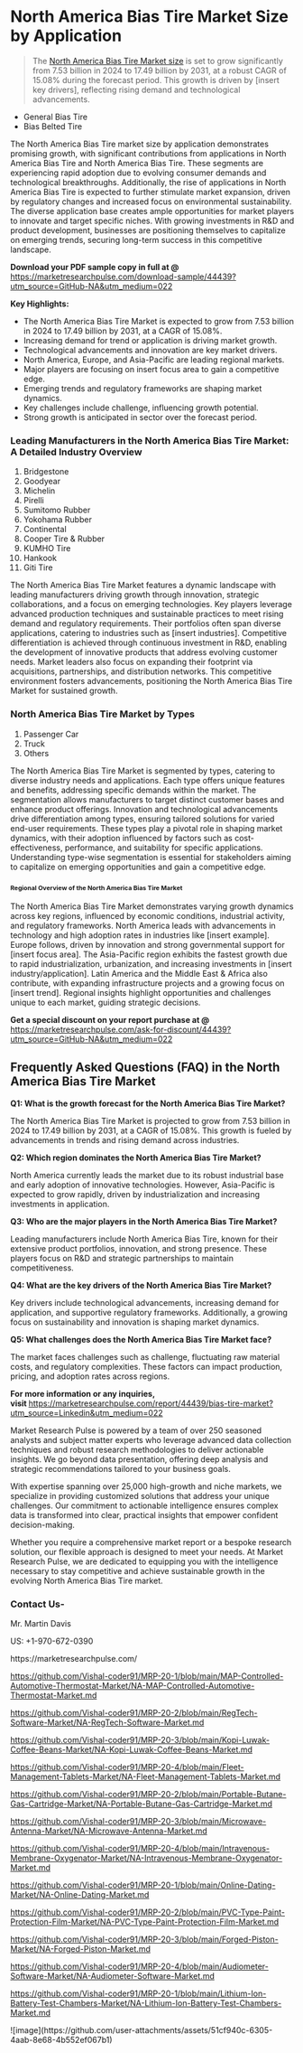 <h1>North America Bias Tire Market&nbsp;Size by Application</h1><blockquote><p>The <a href="https://marketresearchpulse.com/download-sample/44439?utm_source=GitHub-NA&amp;utm_medium=022">North America Bias Tire Market size</a> is set to grow significantly from 7.53 billion in 2024 to 17.49 billion by 2031, at a robust CAGR of 15.08% during the forecast period. This growth is driven by [insert key drivers], reflecting rising demand and technological advancements.</p></blockquote><ul><li> General Bias Tire<li> Bias Belted Tire</li></ul><p>The North America Bias Tire market size by application demonstrates promising growth, with significant contributions from applications in North America Bias Tire and North America Bias Tire. These segments are experiencing rapid adoption due to evolving consumer demands and technological breakthroughs. Additionally, the rise of applications in North America Bias Tire is expected to further stimulate market expansion, driven by regulatory changes and increased focus on environmental sustainability. The diverse application base creates ample opportunities for market players to innovate and target specific niches. With growing investments in R&D and product development, businesses are positioning themselves to capitalize on emerging trends, securing long-term success in this competitive landscape.</p><p><strong>Download your PDF sample copy in full at @ </strong><a href="https://marketresearchpulse.com/download-sample/44439?utm_source=GitHub-NA&amp;utm_medium=022">https://marketresearchpulse.com/download-sample/44439?utm_source=GitHub-NA&amp;utm_medium=022</a></p><p><strong>Key Highlights: </strong></p><ul><li>The North America Bias Tire Market is expected to grow from 7.53 billion in 2024 to 17.49 billion by 2031, at a CAGR of 15.08%.</li><li>Increasing demand for trend or application is driving market growth.</li><li>Technological advancements and innovation are key market drivers.</li><li>North America, Europe, and Asia-Pacific are leading regional markets.</li><li>Major players are focusing on insert focus area to gain a competitive edge.</li><li>Emerging trends and regulatory frameworks are shaping market dynamics.</li><li>Key challenges include challenge, influencing growth potential.</li><li>Strong growth is anticipated in sector over the forecast period.</li></ul><h3>Leading Manufacturers in the North America Bias Tire Market: A Detailed Industry Overview</h3><ol><li> Bridgestone</li><li>Goodyear</li><li>Michelin</li><li>Pirelli</li><li>Sumitomo Rubber</li><li>Yokohama Rubber</li><li>Continental</li><li>Cooper Tire & Rubber</li><li>KUMHO Tire</li><li>Hankook</li><li>Giti Tire</li></ol><div class="flex max-w-full flex-col flex-grow"><div class="min-h-8 text-message flex w-full flex-col items-end gap-2 whitespace-normal break-words [.text-message+&amp;]:mt-5" dir="auto" data-message-author-role="assistant" data-message-id="fd8432e4-4910-450d-b182-61b7bfb0a01f" data-message-model-slug="gpt-4o"><div class="flex w-full flex-col gap-1 empty:hidden first:pt-[3px]"><div class="markdown prose w-full break-words dark:prose-invert light"><p>The North America Bias Tire Market features a dynamic landscape with leading manufacturers driving growth through innovation, strategic collaborations, and a focus on emerging technologies. Key players leverage advanced production techniques and sustainable practices to meet rising demand and regulatory requirements. Their portfolios often span diverse applications, catering to industries such as [insert industries]. Competitive differentiation is achieved through continuous investment in R&amp;D, enabling the development of innovative products that address evolving customer needs. Market leaders also focus on expanding their footprint via acquisitions, partnerships, and distribution networks. This competitive environment fosters advancements, positioning the North America Bias Tire Market for sustained growth.</p></div></div></div></div><h3>North America Bias Tire Market by Types</h3><ol><li> Passenger Car<li> Truck<li> Others</li></ol><div class="flex max-w-full flex-col flex-grow"><div class="min-h-8 text-message flex w-full flex-col items-end gap-2 whitespace-normal break-words [.text-message+&amp;]:mt-5" dir="auto" data-message-author-role="assistant" data-message-id="084470be-0bb7-4664-bddf-5156b4f41249" data-message-model-slug="gpt-4o-mini"><div class="flex w-full flex-col gap-1 empty:hidden first:pt-[3px]"><div class="markdown prose w-full break-words dark:prose-invert light"><p>The North America Bias Tire Market is segmented by types, catering to diverse industry needs and applications. Each type offers unique features and benefits, addressing specific demands within the market. The segmentation allows manufacturers to target distinct customer bases and enhance product offerings. Innovation and technological advancements drive differentiation among types, ensuring tailored solutions for varied end-user requirements. These types play a pivotal role in shaping market dynamics, with their adoption influenced by factors such as cost-effectiveness, performance, and suitability for specific applications. Understanding type-wise segmentation is essential for stakeholders aiming to capitalize on emerging opportunities and gain a competitive edge.</p></div></div></div></div><h3><span style="font-size: 11px;">Regional Overview of the North America Bias Tire Market</span></h3><div class="flex max-w-full flex-col flex-grow"><div class="min-h-8 text-message flex w-full flex-col items-end gap-2 whitespace-normal break-words [.text-message+&amp;]:mt-5" dir="auto" data-message-author-role="assistant" data-message-id="e9038762-ce64-4e30-91c9-9bd413514231" data-message-model-slug="gpt-4o-mini"><div class="flex w-full flex-col gap-1 empty:hidden first:pt-[3px]"><div class="markdown prose w-full break-words dark:prose-invert light"><p>The North America Bias Tire Market demonstrates varying growth dynamics across key regions, influenced by economic conditions, industrial activity, and regulatory frameworks. North America leads with advancements in technology and high adoption rates in industries like [insert example]. Europe follows, driven by innovation and strong governmental support for [insert focus area]. The Asia-Pacific region exhibits the fastest growth due to rapid industrialization, urbanization, and increasing investments in [insert industry/application]. Latin America and the Middle East &amp; Africa also contribute, with expanding infrastructure projects and a growing focus on [insert trend]. Regional insights highlight opportunities and challenges unique to each market, guiding strategic decisions.</p></div></div></div></div><p><strong>Get a special discount on your report purchase at @ </strong><a href="https://marketresearchpulse.com/ask-for-discount/44439?utm_source=GitHub-NA&amp;utm_medium=022">https://marketresearchpulse.com/ask-for-discount/44439?utm_source=GitHub-NA&amp;utm_medium=022</a></p><h2>Frequently Asked Questions (FAQ) in the North America Bias Tire Market</h2><p><strong>Q1: What is the growth forecast for the North America Bias Tire Market?</strong></p><p>The North America Bias Tire Market is projected to grow from 7.53 billion in 2024 to 17.49 billion by 2031, at a CAGR of 15.08%. This growth is fueled by advancements in trends and rising demand across industries.</p><p><strong>Q2: Which region dominates the North America Bias Tire Market?</strong></p><p>North America currently leads the market due to its robust industrial base and early adoption of innovative technologies. However, Asia-Pacific is expected to grow rapidly, driven by industrialization and increasing investments in application.</p><p><strong>Q3: Who are the major players in the North America Bias Tire Market?</strong></p><p>Leading manufacturers include North America Bias Tire, known for their extensive product portfolios, innovation, and strong presence. These players focus on R&amp;D and strategic partnerships to maintain competitiveness.</p><p><strong>Q4: What are the key drivers of the North America Bias Tire Market?</strong></p><p>Key drivers include technological advancements, increasing demand for application, and supportive regulatory frameworks. Additionally, a growing focus on sustainability and innovation is shaping market dynamics.</p><p><strong>Q5: What challenges does the North America Bias Tire Market face?</strong></p><p>The market faces challenges such as challenge, fluctuating raw material costs, and regulatory complexities. These factors can impact production, pricing, and adoption rates across regions.</p><p><strong>For more information or any inquiries, visit&nbsp;</strong><a href="https://marketresearchpulse.com/report/44439/bias-tire-market?utm_source=Linkedin&utm_medium=022">https://marketresearchpulse.com/report/44439/bias-tire-market?utm_source=Linkedin&utm_medium=022</a></p><p>Market Research Pulse is powered by a team of over 250 seasoned analysts and subject matter experts who leverage advanced data collection techniques and robust research methodologies to deliver actionable insights. We go beyond data presentation, offering deep analysis and strategic recommendations tailored to your business goals.</p><p>With expertise spanning over 25,000 high-growth and niche markets, we specialize in providing customized solutions that address your unique challenges. Our commitment to actionable intelligence ensures complex data is transformed into clear, practical insights that empower confident decision-making.</p><p>Whether you require a comprehensive market report or a bespoke research solution, our flexible approach is designed to meet your needs. At Market Research Pulse, we are dedicated to equipping you with the intelligence necessary to stay competitive and achieve sustainable growth in the evolving North America Bias Tire market.</p><h3><strong>Contact Us-</strong></h3><p>Mr. Martin Davis</p><p>US: +1-970-672-0390</p><p>https://marketresearchpulse.com/</p><p><a href="https://github.com/Vishal-coder91/MRP-20-1/blob/main/MAP-Controlled-Automotive-Thermostat-Market/NA-MAP-Controlled-Automotive-Thermostat-Market.md">https://github.com/Vishal-coder91/MRP-20-1/blob/main/MAP-Controlled-Automotive-Thermostat-Market/NA-MAP-Controlled-Automotive-Thermostat-Market.md</a></p><p><a href="https://github.com/Vishal-coder91/MRP-20-2/blob/main/RegTech-Software-Market/NA-RegTech-Software-Market.md">https://github.com/Vishal-coder91/MRP-20-2/blob/main/RegTech-Software-Market/NA-RegTech-Software-Market.md</a></p><p><a href="https://github.com/Vishal-coder91/MRP-20-3/blob/main/Kopi-Luwak-Coffee-Beans-Market/NA-Kopi-Luwak-Coffee-Beans-Market.md">https://github.com/Vishal-coder91/MRP-20-3/blob/main/Kopi-Luwak-Coffee-Beans-Market/NA-Kopi-Luwak-Coffee-Beans-Market.md</a></p><p><a href="https://github.com/Vishal-coder91/MRP-20-4/blob/main/Fleet-Management-Tablets-Market/NA-Fleet-Management-Tablets-Market.md">https://github.com/Vishal-coder91/MRP-20-4/blob/main/Fleet-Management-Tablets-Market/NA-Fleet-Management-Tablets-Market.md</a></p><p><a href="https://github.com/Vishal-coder91/MRP-20-2/blob/main/Portable-Butane-Gas-Cartridge-Market/NA-Portable-Butane-Gas-Cartridge-Market.md">https://github.com/Vishal-coder91/MRP-20-2/blob/main/Portable-Butane-Gas-Cartridge-Market/NA-Portable-Butane-Gas-Cartridge-Market.md</a></p><p><a href="https://github.com/Vishal-coder91/MRP-20-3/blob/main/Microwave-Antenna-Market/NA-Microwave-Antenna-Market.md">https://github.com/Vishal-coder91/MRP-20-3/blob/main/Microwave-Antenna-Market/NA-Microwave-Antenna-Market.md</a></p><p><a href="https://github.com/Vishal-coder91/MRP-20-4/blob/main/Intravenous-Membrane-Oxygenator-Market/NA-Intravenous-Membrane-Oxygenator-Market.md">https://github.com/Vishal-coder91/MRP-20-4/blob/main/Intravenous-Membrane-Oxygenator-Market/NA-Intravenous-Membrane-Oxygenator-Market.md</a></p><p><a href="https://github.com/Vishal-coder91/MRP-20-1/blob/main/Online-Dating-Market/NA-Online-Dating-Market.md">https://github.com/Vishal-coder91/MRP-20-1/blob/main/Online-Dating-Market/NA-Online-Dating-Market.md</a></p><p><a href="https://github.com/Vishal-coder91/MRP-20-2/blob/main/PVC-Type-Paint-Protection-Film-Market/NA-PVC-Type-Paint-Protection-Film-Market.md">https://github.com/Vishal-coder91/MRP-20-2/blob/main/PVC-Type-Paint-Protection-Film-Market/NA-PVC-Type-Paint-Protection-Film-Market.md</a></p><p><a href="https://github.com/Vishal-coder91/MRP-20-3/blob/main/Forged-Piston-Market/NA-Forged-Piston-Market.md">https://github.com/Vishal-coder91/MRP-20-3/blob/main/Forged-Piston-Market/NA-Forged-Piston-Market.md</a></p><p><a href="https://github.com/Vishal-coder91/MRP-20-4/blob/main/Audiometer-Software-Market/NA-Audiometer-Software-Market.md">https://github.com/Vishal-coder91/MRP-20-4/blob/main/Audiometer-Software-Market/NA-Audiometer-Software-Market.md</a></p><p><a href="https://github.com/Vishal-coder91/MRP-20-1/blob/main/Lithium-Ion-Battery-Test-Chambers-Market/NA-Lithium-Ion-Battery-Test-Chambers-Market.md">https://github.com/Vishal-coder91/MRP-20-1/blob/main/Lithium-Ion-Battery-Test-Chambers-Market/NA-Lithium-Ion-Battery-Test-Chambers-Market.md</a></p>
![image](https://github.com/user-attachments/assets/51cf940c-6305-4aab-8e68-4b552ef067b1)
